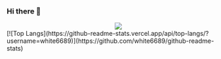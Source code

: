 ### Hi there 👋

<!--
**white6689/white6689** is a ✨ _special_ ✨ repository because its `README.md` (this file) appears on your GitHub profile.

Here are some ideas to get you started:

- 🔭 I’m currently working on ...
- 🌱 I’m currently learning ...
- 👯 I’m looking to collaborate on ...
- 🤔 I’m looking for help with ...
- 💬 Ask me about ...
- 📫 How to reach me: ...
- 😄 Pronouns: ...
- ⚡ Fun fact: ...
-->
<div align=center>
 <img src="http://mazandi.herokuapp.com/api?handle=white6689&theme=warm"/>
</div>
 [![Top Langs](https://github-readme-stats.vercel.app/api/top-langs/?username=white6689)](https://github.com/white6689/github-readme-stats)

